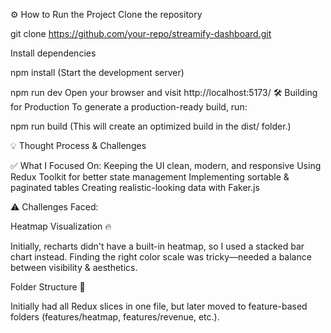 ⚙️ How to Run the Project
Clone the repository

git clone https://github.com/your-repo/streamify-dashboard.git

Install dependencies

npm install
(Start the development server)

npm run dev
Open your browser and visit http://localhost:5173/
🛠 Building for Production
To generate a production-ready build, run:


npm run build
(This will create an optimized build in the dist/ folder.)

💡 Thought Process & Challenges

✅ What I Focused On:
Keeping the UI clean, modern, and responsive
Using Redux Toolkit for better state management
Implementing sortable & paginated tables
Creating realistic-looking data with Faker.js

⚠️ Challenges Faced:

Heatmap Visualization 🔥

Initially, recharts didn't have a built-in heatmap, so I used a stacked bar chart instead.
Finding the right color scale was tricky—needed a balance between visibility & aesthetics.

Folder Structure 📂

Initially had all Redux slices in one file, but later moved to feature-based folders (features/heatmap, features/revenue, etc.).